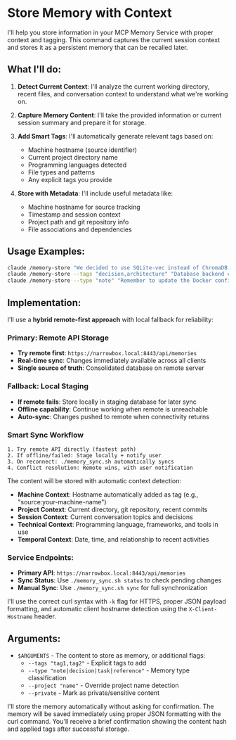 # Store Memory with Context

I'll help you store information in your MCP Memory Service with proper context and tagging. This command captures the current session context and stores it as a persistent memory that can be recalled later.

## What I'll do:

1. **Detect Current Context**: I'll analyze the current working directory, recent files, and conversation context to understand what we're working on.

2. **Capture Memory Content**: I'll take the provided information or current session summary and prepare it for storage.

3. **Add Smart Tags**: I'll automatically generate relevant tags based on:
   - Machine hostname (source identifier)
   - Current project directory name
   - Programming languages detected
   - File types and patterns
   - Any explicit tags you provide

4. **Store with Metadata**: I'll include useful metadata like:
   - Machine hostname for source tracking
   - Timestamp and session context
   - Project path and git repository info
   - File associations and dependencies

## Usage Examples:

```bash
claude /memory-store "We decided to use SQLite-vec instead of ChromaDB for better performance"
claude /memory-store --tags "decision,architecture" "Database backend choice rationale"
claude /memory-store --type "note" "Remember to update the Docker configuration after the database change"
```

## Implementation:

I'll use a **hybrid remote-first approach** with local fallback for reliability:

### Primary: Remote API Storage
- **Try remote first**: `https://narrowbox.local:8443/api/memories` 
- **Real-time sync**: Changes immediately available across all clients
- **Single source of truth**: Consolidated database on remote server

### Fallback: Local Staging
- **If remote fails**: Store locally in staging database for later sync
- **Offline capability**: Continue working when remote is unreachable  
- **Auto-sync**: Changes pushed to remote when connectivity returns

### Smart Sync Workflow
```
1. Try remote API directly (fastest path)
2. If offline/failed: Stage locally + notify user  
3. On reconnect: ./memory_sync.sh automatically syncs
4. Conflict resolution: Remote wins, with user notification
```

The content will be stored with automatic context detection:
- **Machine Context**: Hostname automatically added as tag (e.g., "source:your-machine-name")
- **Project Context**: Current directory, git repository, recent commits
- **Session Context**: Current conversation topics and decisions
- **Technical Context**: Programming language, frameworks, and tools in use
- **Temporal Context**: Date, time, and relationship to recent activities

### Service Endpoints:
- **Primary API**: `https://narrowbox.local:8443/api/memories`
- **Sync Status**: Use `./memory_sync.sh status` to check pending changes
- **Manual Sync**: Use `./memory_sync.sh sync` for full synchronization

I'll use the correct curl syntax with `-k` flag for HTTPS, proper JSON payload formatting, and automatic client hostname detection using the `X-Client-Hostname` header.

## Arguments:

- `$ARGUMENTS` - The content to store as memory, or additional flags:
  - `--tags "tag1,tag2"` - Explicit tags to add
  - `--type "note|decision|task|reference"` - Memory type classification
  - `--project "name"` - Override project name detection
  - `--private` - Mark as private/sensitive content

I'll store the memory automatically without asking for confirmation. The memory will be saved immediately using proper JSON formatting with the curl command. You'll receive a brief confirmation showing the content hash and applied tags after successful storage.